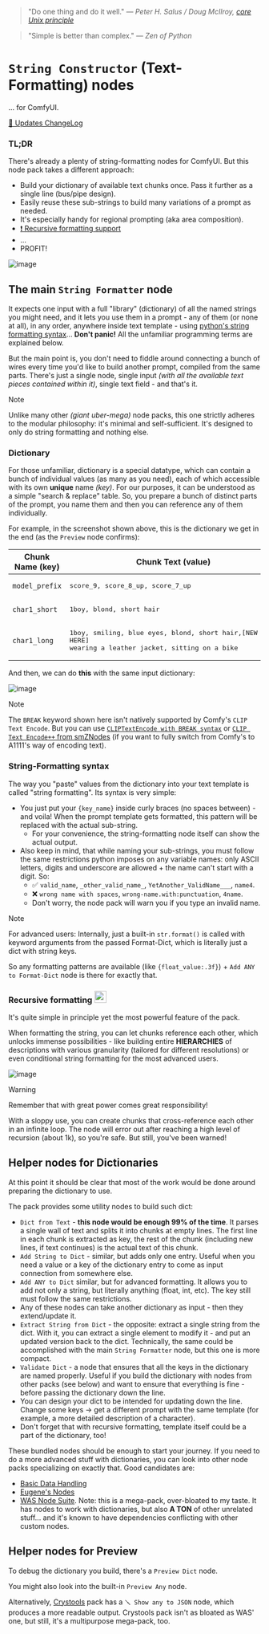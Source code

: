 > "Do one thing and do it well." _— Peter H. Salus / Doug McIlroy, [core Unix principle](https://en.wikipedia.org/wiki/Unix_philosophy)_

> "Simple is better than complex." _— Zen of Python_

# `String Constructor` (Text-Formatting) nodes
... for ComfyUI.

[🔄 Updates ChangeLog](CHANGELOG.md)

### TL;DR

There's already a plenty of string-formatting nodes for ComfyUI. But this node pack takes a different approach:
- Build your dictionary of available text chunks once. Pass it further as a single line (bus/pipe design).
- Easily reuse these sub-strings to build many variations of a prompt as needed.
- It's especially handy for regional prompting (aka area composition).
- [❗ Recursive formatting support](#recursive-formatting-)
- ...
- PROFIT!

![image](img/screenshot1.png)

## The main `String Formatter` node

It expects one input with a full "library" (dictionary) of all the named strings you might need, and it lets you use them in a prompt - any of them (or none at all), in any order, anywhere inside text template - using [python's string formatting syntax](https://docs.python.org/3/library/string.html#format-examples)... **Don't panic!** All the unfamiliar programming terms are explained below.

But the main point is, you don't need to fiddle around connecting a bunch of wires every time you'd like to build another prompt, compiled from the same parts. There's just a single node, single input _(with all the available text pieces contained within it)_, single text field - and that's it.

> [!NOTE]
> Unlike many other _(giant uber-mega)_ node packs, this one strictly adheres to the modular philosophy: it's minimal and self-sufficient. It's designed to only do string formatting and nothing else.

### Dictionary

For those unfamiliar, dictionary is a special datatype, which can contain a bunch of individual values (as many as you need), each of which accessible with its own **unique** name _(key)_. For our purposes, it can be understood as a simple "search & replace" table. So, you prepare a bunch of distinct parts of the prompt, you name them and then you can reference any of them individually.

For example, in the screenshot shown above, this is the dictionary we get in the end (as the `Preview` node confirms):

| Chunk Name (key) | Chunk Text (value)                         |
|------------------|--------------------------------------------|
| `model_prefix`   | <pre>score_9, score_8_up, score_7_up</pre> |
| `char1_short`    | <pre>1boy, blond, short hair</pre>         |
| `char1_long`     | <pre>1boy, smiling, blue eyes, blond, short hair,[NEW LINE HERE]<br>wearing a leather jacket, sitting on a bike</pre> |

And then, we can do **this** with the same input dictionary:

![image](img/screenshot2.png)

> [!NOTE]
> The `BREAK` keyword shown here isn't natively supported by Comfy's `CLIP Text Encode`. But you can use [`CLIPTextEncode with BREAK syntax`](https://github.com/dfl/comfyui-clip-with-break) or [`CLIP Text Encode++` from smZNodes](https://github.com/shiimizu/ComfyUI_smZNodes) (if you want to fully switch from Comfy's to A1111's way of encoding text).


### String-Formatting syntax

The way you "paste" values from the dictionary into your text template is called "string formatting". Its syntax is very simple:
- You just put your `{key_name}` inside curly braces (no spaces between) - and voila! When the prompt template gets formatted, this pattern will be replaced with the actual sub-string.
  - For your convenience, the string-formatting node itself can show the actual output.
- Also keep in mind, that while naming your sub-strings, you must follow the same restrictions python imposes on any variable names: only ASCII letters, digits and underscore are allowed + the name can't start with a digit. So:
  - ✅ `valid_name`, `_other_valid_name_`, `YetAnother_ValidName___`, `name4`.
  - ❌ `wrong name with spaces`, `wrong-name.with:punctuation`, `4name`.
  - Don't worry, the node pack will warn you if you type an invalid name.

> [!NOTE]
> For advanced users:
> Internally, just a built-in `str.format()` is called with keyword arguments from the passed Format-Dict, which is literally just a dict with string keys.
> 
> So any formatting patterns are available (like `{float_value:.3f}`) + `Add ANY to Format-Dict` node is there for exactly that.

### Recursive formatting <img src="img/recursive_toggle.png" height="24" />

It's quite simple in principle yet the most powerful feature of the pack.

When formatting the string, you can let chunks reference each other, which unlocks immense possibilities - like building entire **HIERARCHIES** of descriptions with various granularity (tailored for different resolutions) or even conditional string formatting for the most advanced users.

![image](img/recursive_screenshot_v2.png)

> [!WARNING]
> Remember that with great power comes great responsibility!
> 
> With a sloppy use, you can create chunks that cross-reference each other in an infinite loop. The node will error out after reaching a high level of recursion (about 1k), so you're safe. But still, you've been warned!

## Helper nodes for Dictionaries

At this point it should be clear that most of the work would be done around preparing the dictionary to use.

The pack provides some utility nodes to build such dict:
- `Dict from Text` - **this node would be enough 99% of the time**. It parses a single wall of text and splits it into chunks at empty lines. The first line in each chunk is extracted as key, the rest of the chunk (including new lines, if text continues) is the actual text of this chunk.
- `Add String to Dict` - similar, but adds only one entry. Useful when you need a value or a key of the dictionary entry to come as input connection from somewhere else.
- `Add ANY to Dict` similar, but for advanced formatting. It allows you to add not only a string, but literally anything (float, int, etc). The key still must follow the same restrictions.
- Any of these nodes can take another dictionary as input - then they extend/update it.
- `Extract String from Dict` - the opposite: extract a single string from the dict. With it, you can extract a single element to modify it - and put an updated version back to the dict. Technically, the same could be accomplished with the main `String Formatter` node, but this one is more compact.
- `Validate Dict` - a node that ensures that all the keys in the dictionary are named properly. Useful if you build the dictionary with nodes from other packs (see below) and want to ensure that everything is fine - before passing the dictionary down the line.
- You can design your dict to be intended for updating down the line. Change some keys → get a different prompt with the same template (for example, a more detailed description of a character).
- Don't forget that with recursive formatting, template itself could be a part of the dictionary, too!

These bundled nodes should be enough to start your journey. If you need to do a more advanced stuff with dictionaries, you can look into other node packs specializing on exactly that. Good candidates are:
- [Basic Data Handling](https://github.com/StableLlama/ComfyUI-basic_data_handling)
- [Eugene's Nodes](https://github.com/JEONG-JIWOO/ComfyUI_Eugene_Nodes)
- [WAS Node Suite](https://github.com/ltdrdata/was-node-suite-comfyui). Note: this is a mega-pack, over-bloated to my taste. It has nodes to work with dictionaries, but also **A TON** of other unrelated stuff... and it's known to have dependencies conflicting with other custom nodes.

## Helper nodes for Preview

To debug the dictionary you build, there's a `Preview Dict` node.

You might also look into the built-in `Preview Any` node.

Alternatively, [Crystools](https://github.com/crystian/ComfyUI-Crystools) pack has a `🪛 Show any to JSON` node, which produces a more readable output. Crystools pack isn't as bloated as WAS' one, but still, it's a multipurpose mega-pack, too.
